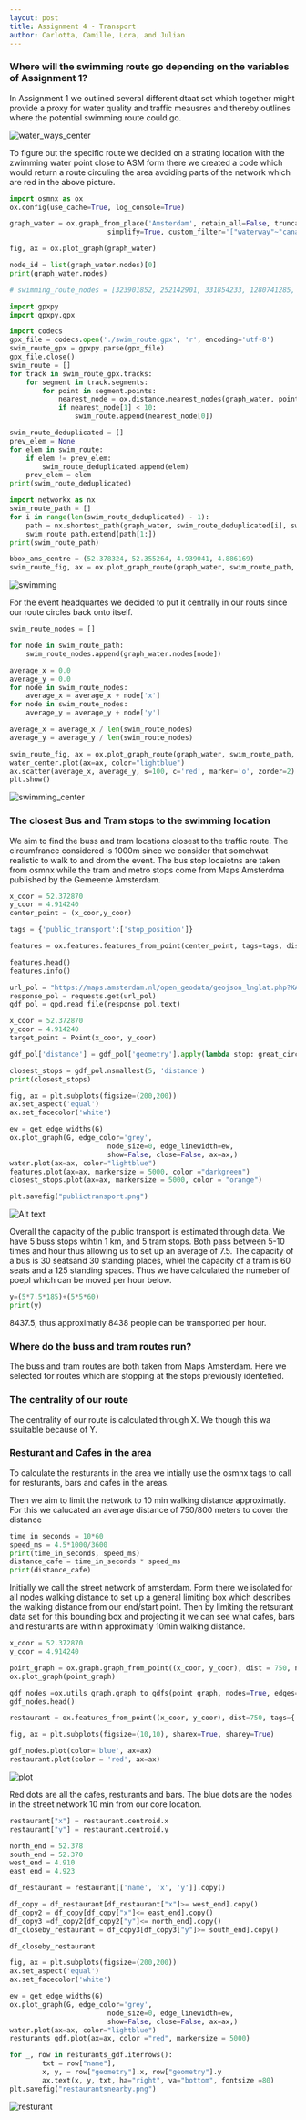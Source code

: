 ```yaml
---
layout: post
title: Assignment 4 - Transport
author: Carlotta, Camille, Lora, and Julian
---
```


### Where will the swimming route go depending on the variables of Assignment 1?
In Assignment 1 we outlined several different dtaat set which together might provide a proxy for water quality and traffic meausres and thereby outlines where the potential swimming route could go.

![water_ways_center](./waterways_center_amsterdam.png)

To figure out the specific route we decided on a strating location with the zwimming water point close to ASM form there we created a code which would return a route circuling the area avoiding parts of the network which are red in the above picture.

```python
import osmnx as ox
ox.config(use_cache=True, log_console=True)

graph_water = ox.graph_from_place('Amsterdam', retain_all=False, truncate_by_edge=False,
                        simplify=True, custom_filter='["waterway"~"canal|river"]')

fig, ax = ox.plot_graph(graph_water)

node_id = list(graph_water.nodes)[0]
print(graph_water.nodes)
```
```python
# swimming_route_nodes = [323901852, 252142901, 331854233, 1280741285, 1146370151, 252111331, 7517098403, 178287382, 323929882, 324817202, 1146370114, 7517097397, 178287378, 323960830, 1146370149, 5924650337, 4446826075, 1146370142, 60740166, 178249906, 60740168, 323968073, 178287355, 178287357, 178287360, 252100239, 252100242, 5828130167, 323974742, 323974741, 323974740, 855298916, 323974739, 855298910, 323974738, 324814425, 324814546, 324814401, 324814399, 3781170134, 1276480053, 324815676, 2853837615, 323926433, 297863497, 323926433, 2853837615, 252116497, 323927212, 323909176, 252116496, 1280741337, 331854233, 252142901]

import gpxpy
import gpxpy.gpx

import codecs
gpx_file = codecs.open('./swim_route.gpx', 'r', encoding='utf-8')
swim_route_gpx = gpxpy.parse(gpx_file)
gpx_file.close()
swim_route = []
for track in swim_route_gpx.tracks:
    for segment in track.segments:
        for point in segment.points:
            nearest_node = ox.distance.nearest_nodes(graph_water, point.longitude, point.latitude, return_dist=True)
            if nearest_node[1] < 10:
                swim_route.append(nearest_node[0])

swim_route_deduplicated = []
prev_elem = None
for elem in swim_route:
    if elem != prev_elem:
        swim_route_deduplicated.append(elem)
    prev_elem = elem
print(swim_route_deduplicated)

import networkx as nx
swim_route_path = []
for i in range(len(swim_route_deduplicated) - 1):
    path = nx.shortest_path(graph_water, swim_route_deduplicated[i], swim_route_deduplicated[i+1])
    swim_route_path.extend(path[1:])
print(swim_route_path)
```
```python
bbox_ams_centre = (52.378324, 52.355264, 4.939041, 4.886169)
swim_route_fig, ax = ox.plot_graph_route(graph_water, swim_route_path, route_linewidth=2, route_color='red', show=True, orig_dest_size=2, bgcolor='white', node_color="lightblue", edge_color="lightblue", bbox=bbox_ams_centre, close=False)
```
![swimming](./swimming.png)

For the event headquartes we decided to put it centrally in our routs since our route circles back onto itself.

```python
swim_route_nodes = []

for node in swim_route_path:
    swim_route_nodes.append(graph_water.nodes[node])

average_x = 0.0
average_y = 0.0
for node in swim_route_nodes:
    average_x = average_x + node['x']
for node in swim_route_nodes:
    average_y = average_y + node['y']

average_x = average_x / len(swim_route_nodes)
average_y = average_y / len(swim_route_nodes)

swim_route_fig, ax = ox.plot_graph_route(graph_water, swim_route_path, route_linewidth=2, route_color='red', show=False, orig_dest_size=2, bgcolor='white', node_color="lightblue", edge_color="lightblue", bbox=bbox_ams_centre, close=False)
water_center.plot(ax=ax, color="lightblue")
ax.scatter(average_x, average_y, s=100, c='red', marker='o', zorder=2)
plt.show()
```
![swimming_center](./swimmingcenter.png)


### The closest Bus and Tram stops to the swimming location
We aim to find the buss and tram locations closest to the traffic route. The circumfrance considered is 1000m since we consider that somehwat realistic to walk to and drom the event. The bus stop locaiotns are taken from osmnx while the tram and metro stops come from Maps Amsterdma published by the Gemeente Amsterdam.

```python
x_coor = 52.372870
y_coor = 4.914240
center_point = (x_coor,y_coor)

tags = {'public_transport':['stop_position']}

features = ox.features.features_from_point(center_point, tags=tags, dist=300)

features.head()
features.info()

url_pol = "https://maps.amsterdam.nl/open_geodata/geojson_lnglat.php?KAARTLAAG=TRAMMETRO_PUNTEN_2022&THEMA=trammetro"
response_pol = requests.get(url_pol)
gdf_pol = gpd.read_file(response_pol.text)

x_coor = 52.372870
y_coor = 4.914240
target_point = Point(x_coor, y_coor)

gdf_pol['distance'] = gdf_pol['geometry'].apply(lambda stop: great_circle((x_coor, y_coor), (stop.y, stop.x)).meters)

closest_stops = gdf_pol.nsmallest(5, 'distance')
print(closest_stops)
```
```Python
fig, ax = plt.subplots(figsize=(200,200))
ax.set_aspect('equal')
ax.set_facecolor('white')

ew = get_edge_widths(G)
ox.plot_graph(G, edge_color='grey',
                        node_size=0, edge_linewidth=ew,
                        show=False, close=False, ax=ax,)
water.plot(ax=ax, color="lightblue")
features.plot(ax=ax, markersize = 5000, color ="darkgreen")
closest_stops.plot(ax=ax, markersize = 5000, color = "orange")

plt.savefig("publictransport.png")
```
![Alt text](public1.png)

Overall the capacity of the public transport is estimated through data. We have 5 buss stops wihtin 1 km, and 5 tram stops. Both pass between 5-10 times and hour thus allowing us to set up an average of 7.5. The capacity of a bus is 30 seatsand 30 standing places, whiel the capacity of a tram is 60 seats and a 125 standing spaces. Thus we have calculated the numeber of poepl which can be moved per hour below.

```Python
y=(5*7.5*185)+(5*5*60)
print(y)
```
8437.5, thus approximatly 8438 people can be transported per hour.

### Where do the buss and tram routes run?
The buss and tram routes are both taken from Maps Amsterdam. Here we selected for routes which are stopping at the stops previously identefied.

### The centrality of our route
The centrality of our route is calculated through X. We though this wa ssuitable because of Y.

### Resturant and Cafes in the area
To calculate the resturants in the area we intially use the osmnx tags to call for resturants, bars and cafes in the areas.

Then we aim to limit the network to 10 min walking distance approximatly. For this we calucated an average distance of 750/800 meters to cover the distance

```Python
time_in_seconds = 10*60
speed_ms = 4.5*1000/3600
print(time_in_seconds, speed_ms)
distance_cafe = time_in_seconds * speed_ms
print(distance_cafe)
```
Initially we call the street network of amsterdam. Form there we isolated for all nodes walking distance to set up a general limiting box which describes the walking distance from our end/start point. Then by limiting the retsurant data set for this bounding box and projecting it we can see what cafes, bars and resturants are within approximatly 10min walking distance.

```Python
x_coor = 52.372870
y_coor = 4.914240

point_graph = ox.graph.graph_from_point((x_coor, y_coor), dist = 750, network_type='all', dist_type = "network")
ox.plot_graph(point_graph)

gdf_nodes =ox.utils_graph.graph_to_gdfs(point_graph, nodes=True, edges=False, node_geometry=True, fill_edge_geometry=True)
gdf_nodes.head()

restaurant = ox.features_from_point((x_coor, y_coor), dist=750, tags={'amenity':['restaurant','pub', 'bar']})

fig, ax = plt.subplots(figsize=(10,10), sharex=True, sharey=True)

gdf_nodes.plot(color='blue', ax=ax)
restaurant.plot(color = 'red', ax=ax)
```
![plot](./plot.png)

Red dots are all the cafes, resturants and bars. The blue dots are the nodes in the street network 10 min from our core location.

```Python
restaurant["x"] = restaurant.centroid.x
restaurant["y"] = restaurant.centroid.y

north_end = 52.378
south_end = 52.370
west_end = 4.910
east_end = 4.923

df_restaurant = restaurant[['name', 'x', 'y']].copy()

df_copy = df_restaurant[df_restaurant["x"]>= west_end].copy()
df_copy2 = df_copy[df_copy["x"]<= east_end].copy()
df_copy3 =df_copy2[df_copy2["y"]<= north_end].copy()
df_closeby_restaurant = df_copy3[df_copy3["y"]>= south_end].copy()

df_closeby_restaurant

fig, ax = plt.subplots(figsize=(200,200))
ax.set_aspect('equal')
ax.set_facecolor('white')

ew = get_edge_widths(G)
ox.plot_graph(G, edge_color='grey',
                        node_size=0, edge_linewidth=ew,
                        show=False, close=False, ax=ax,)
water.plot(ax=ax, color="lightblue")
resturants_gdf.plot(ax=ax, color ="red", markersize = 5000)

for _, row in resturants_gdf.iterrows():
        txt = row["name"],
        x, y, = row["geometry"].x, row["geometry"].y
        ax.text(x, y, txt, ha="right", va="bottom", fontsize =80)
plt.savefig("restaurantsnearby.png")
```
![resturant](restaurantsnearby.png)
